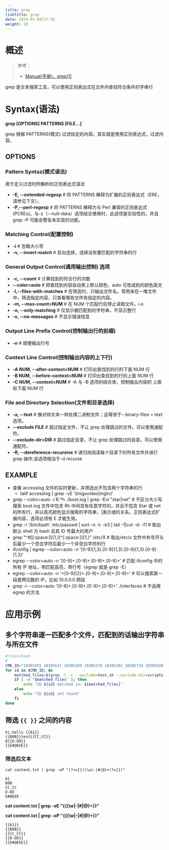 ```yaml
---
title: grep
linkTitle: grep
date: 2024-03-08T17:32
weight: 20
---
```


# 概述

> 参考：
> 
> - [Manual(手册)，grep(1)](https://man7.org/linux/man-pages/man1/grep.1.html)

grep 是文本搜索工具，可以使用正则表达式在文件内查找符合条件的字串行

# Syntax(语法)

**grep \[OPTIONS] PATTERNS \[FILE...]**

grep 根据 PATTERNS(模式) 过滤给定的内容。其实就是使用正则表达式，过滤内容。

## OPTIONS

### Pattern Syntaz(模式语法)

用于定义过滤时所解析的正则表达式语法

- **-E, --extended-regexp** # 将 PATTERNS 解释为扩展的正则表达式（ERE，请参见下文）。
- **-P,--perl-regexp** # 将 PATTERNS 解释为与 Perl 兼容的正则表达式(PCREs)。与-z（--null-data）选项结合使用时，此选项是实验性的，并且 grep -P 可能会警告未实现的功能。

### Matching Control(配置控制)

- **-i** # 忽略大小写
- **-v, --invert-match** # 反向选择，选择没有要匹配的字符串的行

### General Output Control(通用输出控制) 选项

- **-c, --count** # 计算找到的符合行的次数
- **--color=auto** # 把查找到内容自动表上默认颜色，auto 可改成别的颜色英文
- **-l,--files-with-matches** # 在筛选时，只输出文件名。常用来在一堆文件中，筛选指定内容，只查看哪些文件有指定的内容。
- **-m, --max-count=NUM** # 在 NUM 个匹配行后停止读取文件。i.e. 
- **-o, --only-matching** # 仅显示被匹配到的字符串，不显示整行
- **-s, --no-messages** # 不显示错误信息

### Output Line Prefix Control(控制输出行的前缀)

- **-n** # 顺便输出行号

### Context Line Control(控制输出内容的上下行)

- **-A NUM, --after-context=NUM** # 打印出查找到的行的下面 NUM 行
- **-B NUM, --before-context=NUM** # 打印出查找到的行的上面 NUM 行
- **-C NUM, --context=NUM** # -A 与 -B 选项的结合体，控制输出内容的 上面 和下面 NUM 行

### File and Directory Selection(文件和目录选择)

- **-a, --text** # 像对待文本一样处理二进制文件；这等效于--binary-files = text 选项。
- **--exclude FILE** # 跳过指定文件，不让 grep 处理跳过的文件。可以使用通配符。
- **--exclude-dir=DIR** # 跳过指定目录，不让 grep 处理跳过的目录。可以使用通配符。
- **-R, --dereference-recursive** # 递归地阅读每个目录下的所有文件并进行 grep 操作;该选项相当于-d recurse

## EXAMPLE

- 查看 accesslog 文件的实时更新，并筛选出不包含两个字符串的行
  - tailf accesslog | grep -vE '(miguvideo|mgtv)'
- grep --color=auto -i R.\*h ./boot.log | grep -Evi "star|net" # 不区分大小写搜索 boot.log 文件中包含 Rh 中间含有任意字符的，并且不包含 Star 或 net 的所有行，并以高亮颜色显示搜索的字符串，|表示或的关系，正则表达式扩展内容，选项必须有 E 才能生效。
- grep -i '/bin/bash' /etc/passwd | sort -n -t: -k3 | tail -1|cut -d: -f1 # 取出默认 shell 为 bash 且其 ID 号最大的用户
- grep "^#\[\[:space:]]{1,}\[^\[:space:]]{1,}" /etc/X # 取出/etc/x 文件中井号开头后最少一个空白字符后最少一个非空白字符的行
- ifconfig | egrep --color=auto -n '\[0-9]{1,3}.\[0-9]{1,3}.\[0-9]{1,3}.\[0-9]{1,3}'
- egrep --color=auto -n '\[0-9]+.\[0-9]+.\[0-9]+.\[0-9]+' # 匹配 ifconfig 中的所有 IP 地址，带匹配高亮，带行号（egrep 就是 grep -E）
- egrep --color=auto -n '<\[0-9]{2}>.\[0-9]+.\[0-9]+.\[0-9]+' # 可以搜索第一段是两位数的 IP，比如 10.0.0.0 网段
- grep -i --color=auto '\[0-9]+.\[0-9]+.\[0-9]+.\[0-9]+' ./interfaces # 不适用 egrep 的方法

# 应用示例

## 多个字符串逐一匹配多个文件，匹配到的话输出字符串与所在文件

```bash
#!/bin/bash
#
CMD_ID="10385455 10385631 10385269 10385176 10385362 10385734 10385920 10385083 10384897 10384764 10384618 10384153 10384339 10384246 10384525 10383781 10383967 10383595 10383315"
for id in $CMD_ID; do
    matched_files=$(grep -l -r --exclude=test.sh --exclude-dir=scripts "$id" /PATH/TO/DIR/*)
    if [ -n "$matched_files" ]; then
        echo "ID ${id} matched in: ${matched_files}"
    else
        echo "ID ${id} not found"
    fi
done
```

## 筛选 `{{ }}` 之间的内容

```
hi,hello {{A1}}
{{B0B}}test{{CC_CC}}
@{{D-DD}}
{{E#@EEE}}
```

### 筛选后文本

```
cat content.txt | grep -oP "(?<={{)(\w|-|#|@)+(?=}})"

A1
B0B
CC_CC
D-DD
E#@EEE
```

**cat content.txt | grep -oE "{{(\w|-|#|@)+}}"**

**cat content.txt | grep -oP "{{(\w|-|#|@)+}}"**

```
{{A1}}
{{B0B}}
{{CC_CC}}
{{D-DD}}
{{E#@EEE}}
```
